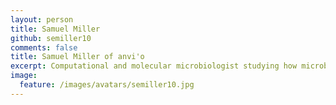 ```yaml
---
layout: person
title: Samuel Miller
github: semiller10
comments: false
title: Samuel Miller of anvi'o
excerpt: Computational and molecular microbiologist studying how microbes function in their environments through tRNA-sequencing, proteomics, and metagenomics.
image:
  feature: /images/avatars/semiller10.jpg
---
```

